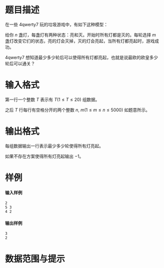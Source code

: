 
# 题目描述

在一些 4qwerty7 玩的垃圾游戏中，有如下这种模型：

给你 $n$ 盏灯，每盏灯有两种状态：亮和灭。开始时所有灯都是灭的。每轮选择 $m$ 盏灯改变它们的状态，亮的灯会灭掉，灭的灯会亮起，当所有灯都亮起时，游戏成功。

4qwerty7 想知道最少多少轮后可以使得所有灯都亮起，也就是说最欧的欧皇多少轮后可以通关？

# 输入格式

第一行一个整数 $T$ 表示有 $T(1\leq T \leq 20)$ 组数据。

之后 $T$ 行每行有空格分开的两个整数 $n,\ m(1\leq m\leq n\leq 5000)$ 如题意所示。


# 输出格式

每组数据输出一行表示最少多少轮使得所有灯亮起。

如果不存在方案使得所有灯亮起输出 $-1$。


# 样例

#### 输入样例

```plain
2
5 3
4 2
```

#### 输出样例

```plain
3
2
```

# 数据范围与提示



